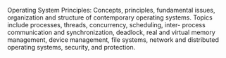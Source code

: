 Operating System Principles: Concepts, principles, fundamental issues, organization and structure of contemporary operating systems. Topics include processes, threads, concurrency, scheduling, inter- process communication and synchronization, deadlock, real and virtual memory management, device management, file systems, network and distributed operating systems, security, and protection.
